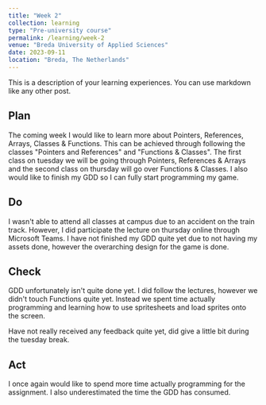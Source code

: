```yaml
---
title: "Week 2"
collection: learning
type: "Pre-university course"
permalink: /learning/week-2
venue: "Breda University of Applied Sciences"
date: 2023-09-11
location: "Breda, The Netherlands"
---
```


This is a description of your learning experiences. You can use markdown like any other post.

## Plan

<!---
NOTE: Fill this section in at the beginning of the week!

What do you plan to do this week? What new knowledge do you want to acquire? Do you want to follow any of the learning units for the course? Do you want to work on the assignment for the course? How much time do you estimate you will spend on these tasks?
-->

The coming week I would like to learn more about Pointers, References, Arrays, Classes & Functions. This can be achieved through following the classes "Pointers and References" and "Functions & Classes". The first class on tuesday we will be going through Pointers, References & Arrays and the second class on thursday will go over Functions & Classes. I also would like to finish my GDD so I can fully start programming my game.

## Do

<!---
NOTE: Fill this in during the week.

What were you actually able to accomplish? Was it more or less than what you planned? Was the amount of time you thought you would spend on it accurate? If not, what took longer than you thought it would?

Provide as much context as possible. Use code snippets or take screenshots of what you were able to accomplish. Please provide references to any additional sources of information that helped you.
-->

I wasn't able to attend all classes at campus due to an accident on the train track. However, I did participate the lecture on thursday online through Microsoft Teams. I have not finished my GDD quite yet due to not having my assets done, however the overarching design for the game is done. 


## Check

<!--- 
Note: Fill this in at the end of the week.

What went well? What didn't go so well? What was the most important thing you learned this week?

Did you receive any feedback from the lecturer or your peers? If so, what was that feedback? Were you able to incorporate that feedback?

Did you give anyone else feedback? Who did you give feedback to? How did they respond to your feedback?

NOTE: Any source of feedback is feedback!
-->

GDD unfortunately isn't quite done yet. I did follow the lectures, however we didn't touch Functions quite yet. Instead we spent time actually programming and learning how to use spritesheets and load sprites onto the screen.

Have not really received any feedback quite yet, did give a little bit during the tuesday break.

## Act

<!---
Note: Fill this in at the end of the week.

What action points can you identify from this week? What would you like to improve? What would you like to continue to strengthen?

If your planned time estimates were not accurate, what would you do to improve them?
-->

I once again would like to spend more time actually programming for the assignment. I also underestimated the time the GDD has consumed.